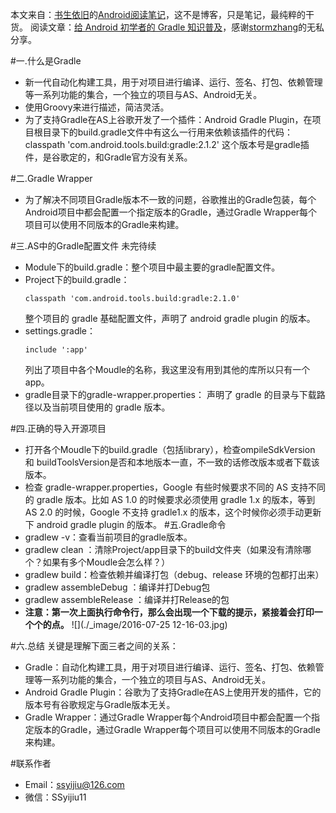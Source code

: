 本文来自：[书生依旧](https://github.com/ssyijiu)的[Android阅读笔记](https://github.com/ssyijiu/Android-ReadingNotes)，这不是博客，只是笔记，最纯粹的干货。
阅读文章：[给 Android 初学者的 Gradle 知识普及](http://stormzhang.com/android/2016/07/02/gradle-for-android-beginners/)，感谢[stormzhang](http://stormzhang.com/)的无私分享。

#一.什么是Gradle
- 新一代自动化构建工具，用于对项目进行编译、运行、签名、打包、依赖管理等一系列功能的集合，一个独立的项目与AS、Android无关。
- 使用Groovy来进行描述，简洁灵活。
- 为了支持Gradle在AS上谷歌开发了一个插件：Android Gradle Plugin，在项目根目录下的build.gradle文件中有这么一行用来依赖该插件的代码：classpath 'com.android.tools.build:gradle:2.1.2' 这个版本号是gradle插件，是谷歌定的，和Gradle官方没有关系。

#二.Gradle Wrapper
- 为了解决不同项目Gradle版本不一致的问题，谷歌推出的Gradle包装，每个Android项目中都会配置一个指定版本的Gradle，通过Gradle Wrapper每个项目可以使用不同版本的Gradle来构建。

#三.AS中的Gradle配置文件
未完待续
- Module下的build.gradle：整个项目中最主要的gradle配置文件。
- Project下的build.gradle：
    ```
    classpath 'com.android.tools.build:gradle:2.1.0'
    ```
    整个项目的 gradle 基础配置文件，声明了 android gradle plugin 的版本。
- settings.gradle：
    ```
    include ':app'
    ```
    列出了项目中各个Moudle的名称，我这里没有用到其他的库所以只有一个app。
- gradle目录下的gradle-wrapper.properties：
    声明了 gradle 的目录与下载路径以及当前项目使用的 gradle 版本。

#四.正确的导入开源项目
- 打开各个Moudle下的build.gradle（包括library），检查ompileSdkVersion 和 buildToolsVersion是否和本地版本一直，不一致的话修改版本或者下载该版本。
- 检查 gradle-wrapper.properties，Google 有些时候要求不同的 AS 支持不同的 gradle 版本。比如 AS 1.0 的时候要求必须使用 gradle 1.x 的版本，等到 AS 2.0 的时候，Google 不支持 gradle1.x 的版本，这个时候你必须手动更新下 android gradle plugin 的版本。
#五.Gradle命令
- gradlew -v：查看当前项目的gradle版本。
- gradlew clean ：清除Project/app目录下的build文件夹（如果没有清除哪个？如果有多个Moudle会怎么样？）
- gradlew build：检查依赖并编译打包（debug、release 环境的包都打出来）
- gradlew assembleDebug ：编译并打Debug包
- gradlew assembleRelease ：编译并打Release的包
- **注意：第一次上面执行命令行，那么会出现一个下载的提示，紧接着会打印一个个的点。**
    ![](./_image/2016-07-25 12-16-03.jpg)

#六.总结
关键是理解下面三者之间的关系：
- Gradle：自动化构建工具，用于对项目进行编译、运行、签名、打包、依赖管理等一系列功能的集合，一个独立的项目与AS、Android无关。
- Android Gradle Plugin：谷歌为了支持Gradle在AS上使用开发的插件，它的版本号有谷歌规定与Gradle版本无关。
- Gradle Wrapper：通过Gradle Wrapper每个Android项目中都会配置一个指定版本的Gradle，通过Gradle Wrapper每个项目可以使用不同版本的Gradle来构建。

#联系作者
- Email：ssyijiu@126.com
- 微信：SSyijiu11


